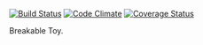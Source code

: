 [![Build Status](https://travis-ci.org/billyacademy/showbuddy.svg?branch=master)](https://travis-ci.org/billyacademy/showbuddy) [![Code Climate](https://codeclimate.com/github/billyacademy/showbuddy/badges/gpa.svg)](https://codeclimate.com/github/billyacademy/showbuddy) [![Coverage Status](https://coveralls.io/repos/billyacademy/showbuddy/badge.png)](https://coveralls.io/r/billyacademy/showbuddy)


Breakable Toy.
